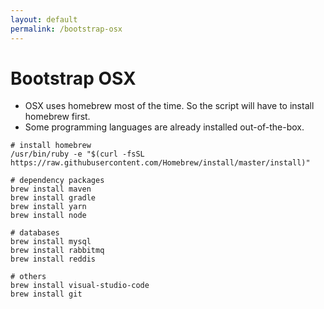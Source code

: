 ```yaml
---
layout: default
permalink: /bootstrap-osx
---
```

# Bootstrap OSX
- OSX uses homebrew most of the time. So the script will have to install homebrew first.
- Some programming languages are already installed out-of-the-box.
```
# install homebrew
/usr/bin/ruby -e "$(curl -fsSL https://raw.githubusercontent.com/Homebrew/install/master/install)"

# dependency packages
brew install maven
brew install gradle
brew install yarn
brew install node

# databases
brew install mysql
brew install rabbitmq
brew install reddis

# others
brew install visual-studio-code
brew install git
```
